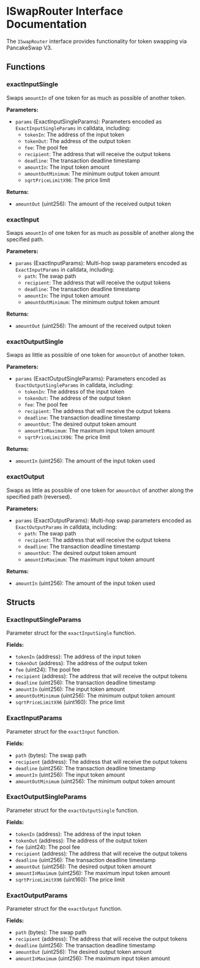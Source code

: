 # ISwapRouter Interface Documentation

The `ISwapRouter` interface provides functionality for token swapping via PancakeSwap V3.

## Functions

### exactInputSingle

Swaps `amountIn` of one token for as much as possible of another token.

**Parameters:**
- `params` (ExactInputSingleParams): Parameters encoded as `ExactInputSingleParams` in calldata, including:
  - `tokenIn`: The address of the input token
  - `tokenOut`: The address of the output token
  - `fee`: The pool fee
  - `recipient`: The address that will receive the output tokens
  - `deadline`: The transaction deadline timestamp
  - `amountIn`: The input token amount
  - `amountOutMinimum`: The minimum output token amount
  - `sqrtPriceLimitX96`: The price limit

**Returns:**
- `amountOut` (uint256): The amount of the received output token

### exactInput

Swaps `amountIn` of one token for as much as possible of another along the specified path.

**Parameters:**
- `params` (ExactInputParams): Multi-hop swap parameters encoded as `ExactInputParams` in calldata, including:
  - `path`: The swap path
  - `recipient`: The address that will receive the output tokens
  - `deadline`: The transaction deadline timestamp
  - `amountIn`: The input token amount
  - `amountOutMinimum`: The minimum output token amount

**Returns:**
- `amountOut` (uint256): The amount of the received output token

### exactOutputSingle

Swaps as little as possible of one token for `amountOut` of another token.

**Parameters:**
- `params` (ExactOutputSingleParams): Parameters encoded as `ExactOutputSingleParams` in calldata, including:
  - `tokenIn`: The address of the input token
  - `tokenOut`: The address of the output token
  - `fee`: The pool fee
  - `recipient`: The address that will receive the output tokens
  - `deadline`: The transaction deadline timestamp
  - `amountOut`: The desired output token amount
  - `amountInMaximum`: The maximum input token amount
  - `sqrtPriceLimitX96`: The price limit

**Returns:**
- `amountIn` (uint256): The amount of the input token used

### exactOutput

Swaps as little as possible of one token for `amountOut` of another along the specified path (reversed).

**Parameters:**
- `params` (ExactOutputParams): Multi-hop swap parameters encoded as `ExactOutputParams` in calldata, including:
  - `path`: The swap path
  - `recipient`: The address that will receive the output tokens
  - `deadline`: The transaction deadline timestamp
  - `amountOut`: The desired output token amount
  - `amountInMaximum`: The maximum input token amount

**Returns:**
- `amountIn` (uint256): The amount of the input token used

## Structs

### ExactInputSingleParams

Parameter struct for the `exactInputSingle` function.

**Fields:**
- `tokenIn` (address): The address of the input token
- `tokenOut` (address): The address of the output token
- `fee` (uint24): The pool fee
- `recipient` (address): The address that will receive the output tokens
- `deadline` (uint256): The transaction deadline timestamp
- `amountIn` (uint256): The input token amount
- `amountOutMinimum` (uint256): The minimum output token amount
- `sqrtPriceLimitX96` (uint160): The price limit

### ExactInputParams

Parameter struct for the `exactInput` function.

**Fields:**
- `path` (bytes): The swap path
- `recipient` (address): The address that will receive the output tokens
- `deadline` (uint256): The transaction deadline timestamp
- `amountIn` (uint256): The input token amount
- `amountOutMinimum` (uint256): The minimum output token amount

### ExactOutputSingleParams

Parameter struct for the `exactOutputSingle` function.

**Fields:**
- `tokenIn` (address): The address of the input token
- `tokenOut` (address): The address of the output token
- `fee` (uint24): The pool fee
- `recipient` (address): The address that will receive the output tokens
- `deadline` (uint256): The transaction deadline timestamp
- `amountOut` (uint256): The desired output token amount
- `amountInMaximum` (uint256): The maximum input token amount
- `sqrtPriceLimitX96` (uint160): The price limit

### ExactOutputParams

Parameter struct for the `exactOutput` function.

**Fields:**
- `path` (bytes): The swap path
- `recipient` (address): The address that will receive the output tokens
- `deadline` (uint256): The transaction deadline timestamp
- `amountOut` (uint256): The desired output token amount
- `amountInMaximum` (uint256): The maximum input token amount
